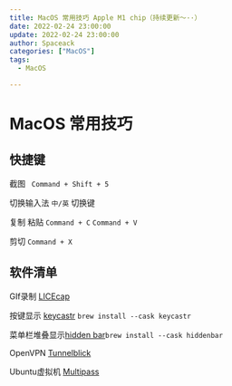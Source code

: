 ```yaml
---
title: MacOS 常用技巧 Apple M1 chip（持续更新～··）
date: 2022-02-24 23:00:00
update: 2022-02-24 23:00:00
author: Spaceack
categories: ["MacOS"]
tags: 
  - MacOS

---
```

# MacOS 常用技巧
## 快捷键
截图 ` Command + Shift + 5`

切换输入法 `中/英` 切换键

复制 粘贴 `Command + C` `Command + V`

剪切 `Command + X`

## 软件清单
GIf录制 [LICEcap](https://www.cockos.com/licecap/)

按键显示 [keycastr](https://github.com/keycastr/keycastr) `brew install --cask keycastr`

菜单栏堆叠显示[hidden bar](https://github.com/dwarvesf/hidden)`brew install --cask hiddenbar`

OpenVPN [Tunnelblick](https://tunnelblick.net/)

Ubuntu虚拟机 [Multipass](https://multipass.run/)